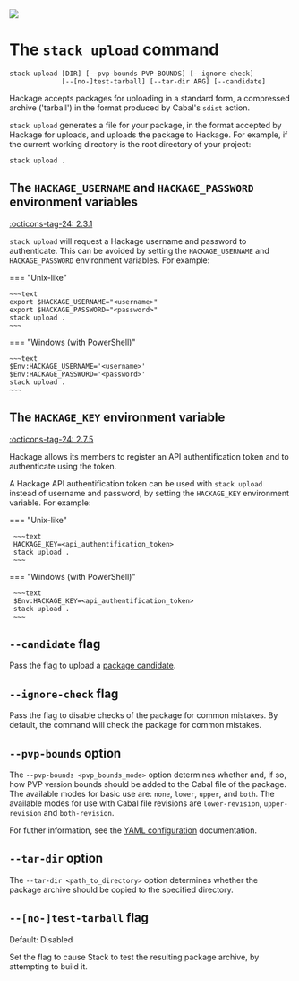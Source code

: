 <div class="hidden-warning"><a href="https://docs.haskellstack.org/"><img src="https://cdn.jsdelivr.net/gh/commercialhaskell/stack/doc/img/hidden-warning.svg"></a></div>

# The `stack upload` command

~~~text
stack upload [DIR] [--pvp-bounds PVP-BOUNDS] [--ignore-check]
             [--[no-]test-tarball] [--tar-dir ARG] [--candidate]
~~~

Hackage accepts packages for uploading in a standard form, a compressed archive
('tarball') in the format produced by Cabal's `sdist` action.

`stack upload` generates a file for your package, in the format accepted by
Hackage for uploads, and uploads the package to Hackage. For example, if the
current working directory is the root directory of your project:

~~~text
stack upload .
~~~

## The `HACKAGE_USERNAME` and `HACKAGE_PASSWORD` environment variables

[:octicons-tag-24: 2.3.1](https://github.com/commercialhaskell/stack/releases/tag/v2.3.1)

`stack upload` will request a Hackage username and password to authenticate.
This can be avoided by setting the `HACKAGE_USERNAME` and `HACKAGE_PASSWORD`
environment variables. For
example:

=== "Unix-like"

    ~~~text
    export $HACKAGE_USERNAME="<username>"
    export $HACKAGE_PASSWORD="<password>"
    stack upload .
    ~~~

=== "Windows (with PowerShell)"

    ~~~text
    $Env:HACKAGE_USERNAME='<username>'
    $Env:HACKAGE_PASSWORD='<password>'
    stack upload .
    ~~~

## The `HACKAGE_KEY` environment variable

[:octicons-tag-24: 2.7.5](https://github.com/commercialhaskell/stack/releases/tag/v2.7.5)

Hackage allows its members to register an API authentification token and to
authenticate using the token.

A Hackage API authentification token can be used with `stack upload` instead of
username and password, by setting the `HACKAGE_KEY` environment variable. For
example:

=== "Unix-like"

     ~~~text
     HACKAGE_KEY=<api_authentification_token>
     stack upload .
     ~~~

=== "Windows (with PowerShell)"

     ~~~text
     $Env:HACKAGE_KEY=<api_authentification_token>
     stack upload .
     ~~~

## `--candidate` flag

Pass the flag to upload a
[package candidate](http://hackage.haskell.org/upload#candidates).

## `--ignore-check` flag

Pass the flag to disable checks of the package for common mistakes. By default,
the command will check the package for common mistakes.

## `--pvp-bounds` option

The `--pvp-bounds <pvp_bounds_mode>` option determines whether and, if so, how
PVP version bounds should be added to the Cabal file of the package. The
available modes for basic use are: `none`, `lower`, `upper`, and `both`. The
available modes for use with Cabal file revisions are `lower-revision`,
`upper-revision` and `both-revision`.

For futher information, see the
[YAML configuration](yaml_configuration.md#pvp-bounds) documentation.

## `--tar-dir` option

The `--tar-dir <path_to_directory>` option determines whether the package
archive should be copied to the specified directory.

## `--[no-]test-tarball` flag

Default: Disabled

Set the flag to cause Stack to test the resulting package archive, by attempting
to build it.
